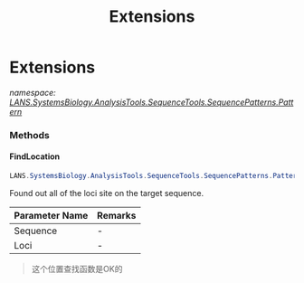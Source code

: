 ﻿---
title: Extensions
---

# Extensions
_namespace: [LANS.SystemsBiology.AnalysisTools.SequenceTools.SequencePatterns.Pattern](N-LANS.SystemsBiology.AnalysisTools.SequenceTools.SequencePatterns.Pattern.html)_



### Methods

#### FindLocation
```csharp
LANS.SystemsBiology.AnalysisTools.SequenceTools.SequencePatterns.Pattern.Extensions.FindLocation(System.String,System.String)
```
Found out all of the loci site on the target sequence.

|Parameter Name|Remarks|
|--------------|-------|
|Sequence|-|
|Loci|-|

> 这个位置查找函数是OK的




